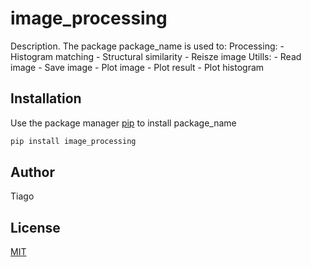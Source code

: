 # image_processing

Description. 
The package package_name is used to:
	Processing:
		- Histogram matching
		- Structural similarity
		- Reisze image
	Utills:
		- Read image
		- Save image
		- Plot image
		- Plot result
		- Plot histogram

## Installation

Use the package manager [pip](https://pip.pypa.io/en/stable/) to install package_name

```bash
pip install image_processing
```

## Author
Tiago

## License
[MIT](https://choosealicense.com/licenses/mit/)